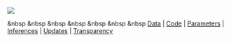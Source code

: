 

![](https://jhustata.github.io/intermediate/_images/bd7156ffdc732b3095dad1da740b099ae999597c4cb8154a81a988a589e43517.png)


&nbsp &nbsp &nbsp &nbsp &nbsp &nbsp &nbsp [Data](data.md) | [Code](code.md) | [Parameters](parameters.md) | [Inferences](inferences.md) | [Updates](updates.md) | [Transparency](transparency.md)

 
